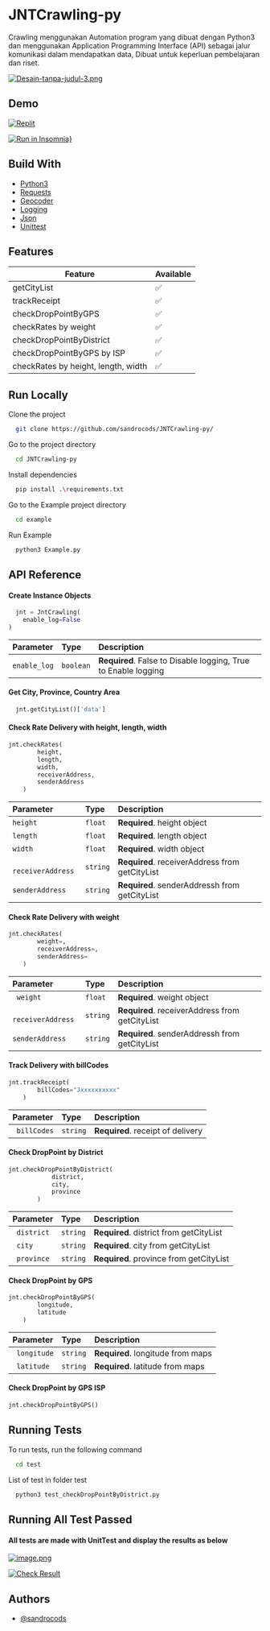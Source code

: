 
# JNTCrawling-py

Crawling menggunakan Automation program yang dibuat dengan Python3 dan menggunakan Application Programming Interface (API) sebagai jalur komunikasi dalam mendapatkan data, Dibuat untuk keperluan pembelajaran dan riset.

[![Desain-tanpa-judul-3.png](https://i.postimg.cc/MTpBC1RT/Desain-tanpa-judul-3.png)](https://postimg.cc/HJFj5c6D)
## Demo
[![Replit](https://img.shields.io/badge/replit-000?style=for-the-badge&logo=replit&logoColor=white)](https://replit.com/@sandrocods/JNTCrawling-py#main.py)

[![Run in Insomnia}](https://insomnia.rest/images/run.svg)](https://insomnia.rest/run/?label=JNT%20Unofficial%20API&uri=https%3A%2F%2Fraw.githubusercontent.com%2Fsandrocods%2FJNTCrawling-py%2Fmaster%2FInsomnia_2022-05-15.json)

## Build With

 - [Python3](https://www.python.org/)
 - [Requests](https://pypi.org/project/requests/)
 - [Geocoder](https://pypi.org/project/geocoder/)
 - [Logging](https://docs.python.org/3/library/logging.html)
 - [Json](https://docs.python.org/3.10/library/json.html)
 - [Unittest](https://docs.python.org/3/library/unittest.html)

## Features

| Feature             | Available                                                                |
| ----------------- | ------------------------------------------------------------------ |
| getCityList | ✅ |
| trackReceipt | ✅ |
| checkDropPointByGPS | ✅ |
| checkRates by weight | ✅ |
| checkDropPointByDistrict | ✅ |
| checkDropPointByGPS by ISP | ✅ |
| checkRates by height, length, width | ✅ |




## Run Locally

Clone the project

```bash
  git clone https://github.com/sandrocods/JNTCrawling-py/
```

Go to the project directory

```bash
  cd JNTCrawling-py
```

Install dependencies

```bash
  pip install .\requirements.txt
```

Go to the Example project directory

```bash
  cd example
```

Run Example
```bash
  python3 Example.py
```


## API Reference

#### Create Instance Objects

```python
  jnt = JntCrawling(
    enable_log=False
)
```

| Parameter | Type     | Description                |
| :-------- | :------- | :------------------------- |
| `enable_log` | `boolean` | **Required**. False to Disable logging, True to Enable logging |

#### Get City, Province, Country Area

```python
  jnt.getCityList()['data']
```

#### Check Rate Delivery with height, length, width

```python
jnt.checkRates(
        height,
        length,
        width,
        receiverAddress,
        senderAddress
    )
```

| Parameter | Type     | Description                |
| :-------- | :------- | :------------------------- |
| `height` | `float` | **Required**. height object |
| `length` | `float` | **Required**. length object |
| `width` | `float` | **Required**. width object |
| ` receiverAddress` | `string` | **Required**.  receiverAddress from getCityList |
| `senderAddress` | `string` | **Required**. senderAddressh from getCityList |

#### Check Rate Delivery with weight

```python
jnt.checkRates(
        weight=,
        receiverAddress=,
        senderAddress=
    )
```

| Parameter | Type     | Description                |
| :-------- | :------- | :------------------------- |
| ` weight` | `float` | **Required**.  weight object |
| ` receiverAddress` | `string` | **Required**.  receiverAddress from getCityList |
| `senderAddress` | `string` | **Required**. senderAddressh from getCityList |

#### Track Delivery with billCodes

```python
jnt.trackReceipt(
        billCodes="Jxxxxxxxxxx"
    )
```

| Parameter | Type     | Description                |
| :-------- | :------- | :------------------------- |
| ` billCodes` | `string` | **Required**.  receipt of delivery  |

#### Check DropPoint by District

```python
jnt.checkDropPointByDistrict(
            district,
            city,
            province
        )
```

| Parameter | Type     | Description                |
| :-------- | :------- | :------------------------- |
| ` district` | `string` | **Required**. district from getCityList  |
| ` city` | `string` | **Required**. city from getCityList  |
| ` province` | `string` | **Required**. province from getCityList  |


#### Check DropPoint by GPS

```python
jnt.checkDropPointByGPS(
        longitude,
        latitude
    )
```

| Parameter | Type     | Description                |
| :-------- | :------- | :------------------------- |
| ` longitude` | `string` | **Required**. longitude from maps  |
| ` latitude` | `string` | **Required**. latitude from maps  |

#### Check DropPoint by GPS ISP

```python
jnt.checkDropPointByGPS()
```

## Running Tests

To run tests, run the following command

```bash
  cd test
```
List of test in folder test
```bash
  python3 test_checkDropPointByDistrict.py 
```
## Running All Test Passed
#### All tests are made with UnitTest and display the results as below
[![image.png](https://i.postimg.cc/Nj9dXK4y/image.png)](https://postimg.cc/jDT60dBK)

[![Check Result](https://img.shields.io/badge/check%20result%20Test-47C119?style=for-the-badge&logo=HTML&logoColor=white)](https://htmlpreview.github.io/?https://github.com/sandrocods/JNTCrawling-py/blob/master/Test%20Results%20-%20.html)


## Authors

- [@sandrocods](https://www.github.com/sandrocods)

